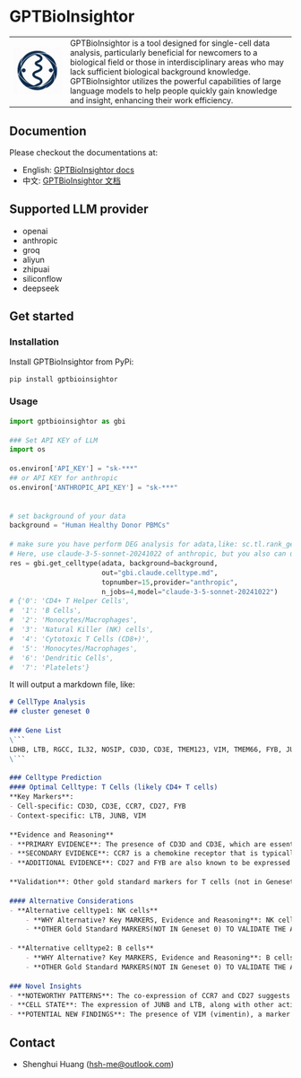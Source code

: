 # GPTBioInsightor

<table>
    <tr>
        <td><img src="https://raw.githubusercontent.com/huang-sh/GPTBioInsightor/main/docs/en/source/img/logo.png"></td><td>GPTBioInsightor is a tool designed for single-cell data analysis, particularly beneficial for newcomers to a biological field or those in interdisciplinary areas who may lack sufficient biological background knowledge. GPTBioInsightor utilizes the powerful capabilities of large language models to help people quickly gain knowledge and insight, enhancing their work efficiency.</td>
    </tr>
</table>

## Documention

Please checkout the documentations at:
- English: [GPTBioInsightor docs](https://gptbioinsightor.readthedocs.io/en/latest/)
- 中文: [GPTBioInsightor 文档](https://gptbioinsightor.readthedocs.io/zh-cn/latest/)

## Supported LLM provider
 - openai
 - anthropic
 - groq
 - aliyun
 - zhipuai
 - siliconflow
 - deepseek

## Get started
### Installation

Install GPTBioInsightor from PyPi:
```shell
pip install gptbioinsightor
```

### Usage


```python
import gptbioinsightor as gbi 

### Set API KEY of LLM 
import os

os.environ['API_KEY'] = "sk-***"
## or API KEY for anthropic
os.environ['ANTHROPIC_API_KEY'] = "sk-***"


# set background of your data
background = "Human Healthy Donor PBMCs" 

# make sure you have perform DEG analysis for adata,like: sc.tl.rank_genes_groups(adata, "leiden", method="wilcoxon")
# Here, use claude-3-5-sonnet-20241022 of anthropic, but you also can use other supported LLM provider.
res = gbi.get_celltype(adata, background=background, 
                       out="gbi.claude.celltype.md", 
                       topnumber=15,provider="anthropic", 
                       n_jobs=4,model="claude-3-5-sonnet-20241022")
# {'0': 'CD4+ T Helper Cells',
#  '1': 'B Cells',
#  '2': 'Monocytes/Macrophages',
#  '3': 'Natural Killer (NK) cells',
#  '4': 'Cytotoxic T Cells (CD8+)',
#  '5': 'Monocytes/Macrophages',
#  '6': 'Dendritic Cells',
#  '7': 'Platelets'}
```

It will output a markdown file, like:
```markdown
# CellType Analysis
## cluster geneset 0

### Gene List
\```
LDHB, LTB, RGCC, IL32, NOSIP, CD3D, CD3E, TMEM123, VIM, TMEM66, FYB, JUNB, CCR7, CD27, MYL12A
\```

### Celltype Prediction
#### Optimal Celltype: T Cells (likely CD4+ T cells)
**Key Markers**:
- Cell-specific: CD3D, CD3E, CCR7, CD27, FYB
- Context-specific: LTB, JUNB, VIM

**Evidence and Reasoning**
- **PRIMARY EVIDENCE**: The presence of CD3D and CD3E, which are essential components of the T cell receptor complex, strongly indicates a T cell population. These markers are highly specific to T cells.
- **SECONDARY EVIDENCE**: CCR7 is a chemokine receptor that is typically expressed on naïve and central memory T cells, suggesting that these cells may be in a non-activated or memory state.
- **ADDITIONAL EVIDENCE**: CD27 and FYB are also known to be expressed in T cells, particularly in activated T cells. LTB (lymphotoxin beta) and JUNB (a transcription factor) are involved in T cell activation and function.

**Validation**: Other gold standard markers for T cells (not in Geneset 0) include CD4, CD8, and TCRα/β. For CD4+ T cells, additional markers like CD45RA and CD45RO can be used to distinguish between naïve and memory T cells.

#### Alternative Considerations
- **Alternative celltype1: NK cells**
    - **WHY Alternative? Key MARKERS, Evidence and Reasoning**: NK cells can express some of the markers found in this geneset, such as CCR7 and CD27, but the presence of CD3D and CD3E, which are not expressed in NK cells, makes this less likely.
    - **OTHER Gold Standard MARKERS(NOT IN Geneset 0) TO VALIDATE THE Alternative celltype1**: NK cells would typically express NKp46, KIRs, and NKG2D, which are not present in this geneset.

- **Alternative celltype2: B cells**
    - **WHY Alternative? Key MARKERS, Evidence and Reasoning**: B cells do not typically express CD3D and CD3E, which are strong T cell markers. However, some B cell markers like CD27 and CCR7 are present, which might lead to confusion. The absence of B cell-specific markers like CD19 and CD20 makes this alternative less likely.
    - **OTHER Gold Standard MARKERS(NOT IN Geneset 0) TO VALIDATE THE Alternative celltype2**: B cells would typically express CD19, CD20, and surface IgM, which are not present in this geneset.

### Novel Insights
- **NOTEWORTHY PATTERNS**: The co-expression of CCR7 and CD27 suggests a population of T cells that are either naïve or central memory T cells.
- **CELL STATE**: The expression of JUNB and LTB, along with other activation-related genes, suggests that these T cells may be in an activated or recently activated state.
- **POTENTIAL NEW FINDINGS**: The presence of VIM (vimentin), a marker often associated with mesenchymal cells, in T cells is intriguing and could indicate a unique subset of T cells or a state of T cells that have undergone some form of stress or activation leading to the upregulation of vimentin.

```

## Contact

- Shenghui Huang (hsh-me@outlook.com)
